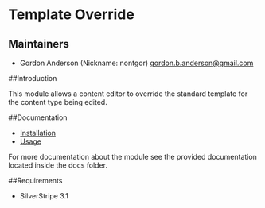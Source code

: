 # Template Override

## Maintainers

* Gordon Anderson (Nickname: nontgor)
	<gordon.b.anderson@gmail.com>

##Introduction

This module allows a content editor to override the standard template for
the content type being edited.
 
##Documentation
* [Installation](./docs/en/Installation.md)
* [Usage](./docs/en/Usage.md)

For more documentation about the module see the provided documentation located
inside the docs folder.

##Requirements
* SilverStripe 3.1

